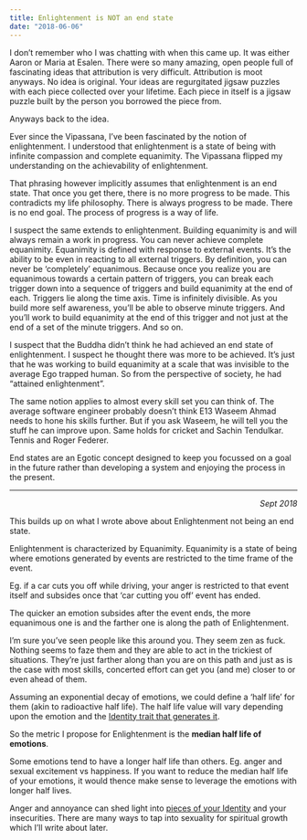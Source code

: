 ```yaml
---
title: Enlightenment is NOT an end state
date: "2018-06-06"
---
```


I don’t remember who I was chatting with when this came up. It was either Aaron or Maria at Esalen. There were so many amazing, open people full of fascinating ideas that attribution is very difficult. Attribution is moot anyways. No idea is original. Your ideas are regurgitated jigsaw puzzles with each piece collected over your lifetime. Each piece in itself is a jigsaw puzzle built by the person you borrowed the piece from.

Anyways back to the idea.

Ever since the Vipassana, I’ve been fascinated by the notion of enlightenment. I understood that enlightenment is a state of being with infinite compassion and complete equanimity. The Vipassana flipped my understanding on the achievability of enlightenment.

That phrasing however implicitly assumes that enlightenment is an end state. That once you get there, there is no more progress to be made. This contradicts my life philosophy. There is always progress to be made. There is no end goal. The process of progress is a way of life.

I suspect the same extends to enlightenment. Building equanimity is and will always remain a work in progress. You can never achieve complete equanimity. Equanimity is defined with response to external events. It’s the ability to be even in reacting to all external triggers. By definition, you can never be ‘completely’ equanimous. Because once you realize you are equanimous towards a certain pattern of triggers, you can break each trigger down into a sequence of triggers and build equanimity at the end of each. Triggers lie along the time axis. Time is infinitely divisible. As you build more self awareness, you’ll be able to observe minute triggers. And you’ll work to build equanimity at the end of this trigger and not just at the end of a set of the minute triggers. And so on.

I suspect that the Buddha didn’t think he had achieved an end state of enlightenment. I suspect he thought there was more to be achieved. It’s just that he was working to build equanimity at a scale that was invisible to the average Ego trapped human. So from the perspective of society, he had “attained enlightenment”.

The same notion applies to almost every skill set you can think of. The average software engineer probably doesn’t think E13 Waseem Ahmad needs to hone his skills further. But if you ask Waseem, he will tell you the stuff he can improve upon. Same holds for cricket and Sachin Tendulkar. Tennis and Roger Federer.

End states are an Egotic concept designed to keep you focussed on a goal in the future rather than developing a system and enjoying the process in the present.

---

_<div align="right">Sept 2018</div>_

This builds up on what I wrote above about Enlightenment not being an end state.

Enlightenment is characterized by Equanimity. Equanimity is a state of being where emotions generated by events are restricted to the time frame of the event.

Eg. if a car cuts you off while driving, your anger is restricted to that event itself and subsides once that ‘car cutting you off’ event has ended.

The quicker an emotion subsides after the event ends, the more equanimous one is and the farther one is along the path of Enlightenment.

I’m sure you’ve seen people like this around you. They seem zen as fuck. Nothing seems to faze them and they are able to act in the trickiest of situations. They’re just farther along than you are on this path and just as is the case with most skills, concerted effort can get you (and me) closer to or even ahead of them.

Assuming an exponential decay of emotions, we could define a ‘half life’ for them (akin to radioactive half life). The half life value will vary depending upon the emotion and the [Identity trait that generates it](https://medium.com/@viggiereggae/ego-vs-identity-f2a1ad4c6511).

So the metric I propose for Enlightenment is the **median half life of emotions**.

Some emotions tend to have a longer half life than others. Eg. anger and sexual excitement vs happiness. If you want to reduce the median half life of your emotions, it would thence make sense to leverage the emotions with longer half lives.

Anger and annoyance can shed light into [pieces of your Identity](http://www.paulgraham.com/identity.html) and your insecurities. There are many ways to tap into sexuality for spiritual growth which I’ll write about later.
